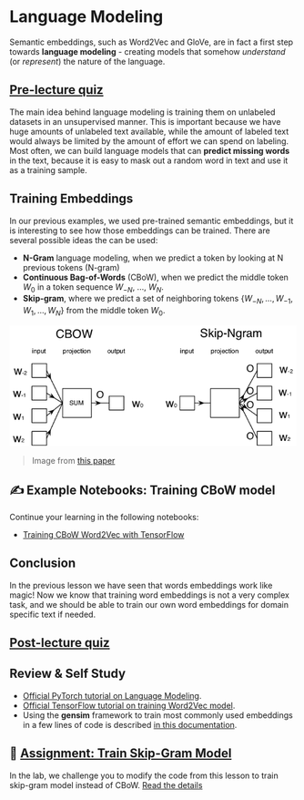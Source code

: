 
# Language Modeling

Semantic embeddings, such as Word2Vec and GloVe, are in fact a first step towards **language modeling** - creating models that somehow *understand* (or *represent*) the nature of the language.

## [Pre-lecture quiz](https://black-ground-0cc93280f.1.azurestaticapps.net/quiz/115)

The main idea behind language modeling is training them on unlabeled datasets in an unsupervised manner. This is important because we have huge amounts of unlabeled text available, while the amount of labeled text would always be limited by the amount of effort we can spend on labeling. Most often, we can build language models that can **predict missing words** in the text, because it is easy to mask out a random word in text and use it as a training sample.

## Training Embeddings

In our previous examples, we used pre-trained semantic embeddings, but it is interesting to see how those embeddings can be trained. There are several possible ideas the can be used:

* **N-Gram** language modeling, when we predict a token by looking at N previous tokens (N-gram)
* **Continuous Bag-of-Words** (CBoW), when we predict the middle token $W_0$ in a token sequence $W_{-N}$, ..., $W_N$.
* **Skip-gram**, where we predict a set of neighboring tokens $\{W_{-N},\dots, W_{-1}, W_1,\dots, W_N\}$ from the middle token $W_0$.

![image from paper on converting words to vectors](../14-Embeddings/images/example-algorithms-for-converting-words-to-vectors.png)

> Image from [this paper](https://arxiv.org/pdf/1301.3781.pdf)

## ✍️ Example Notebooks: Training CBoW model

Continue your learning in the following notebooks:

* [Training CBoW Word2Vec with TensorFlow](CBoW-TF.ipynb)

## Conclusion

In the previous lesson we have seen that words embeddings work like magic! Now we know that training word embeddings is not a very complex task, and we should be able to train our own word embeddings for domain specific text if needed. 

## [Post-lecture quiz](https://black-ground-0cc93280f.1.azurestaticapps.net/quiz/215)

## Review & Self Study

* [Official PyTorch tutorial on Language Modeling](https://pytorch.org/tutorials/beginner/nlp/word_embeddings_tutorial.html).
* [Official TensorFlow tutorial on training Word2Vec model](https://www.TensorFlow.org/tutorials/text/word2vec).
* Using the **gensim** framework to train most commonly used embeddings in a few lines of code is described [in this documentation](https://pytorch.org/tutorials/beginner/nlp/word_embeddings_tutorial.html).

## 🚀 [Assignment: Train Skip-Gram Model](lab/README.md)

In the lab, we challenge you to modify the code from this lesson to train skip-gram model instead of CBoW. [Read the details](lab/README.md) 
